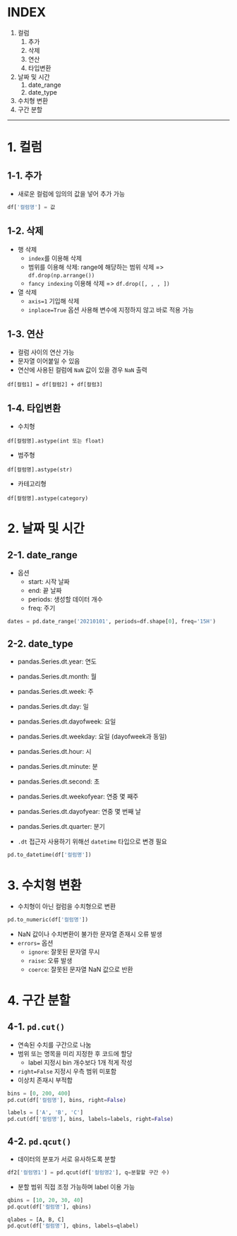 # INDEX
1. 컬럼
    1. 추가
    2. 삭제
    3. 연산
    4. 타입변환
2. 날짜 및 시간
    1. date_range
    2. date_type
3. 수치형 변환
4. 구간 분할

---
# 1. 컬럼 

## 1-1. 추가
- 새로운 컬럼에 임의의 값을 넣어 추가 가능
```python
df['컬럼명'] = 값
```

## 1-2. 삭제
- 행 삭제
    - `index`를 이용해 삭제
    - 범위를 이용해 삭제: range에 해당하는 범위 삭제 => ```df.drop(np.arrange())```
    - `fancy indexing` 이용해 삭제 => ```df.drop([, , , ])```
- 열 삭제
    - `axis=1` 기입해 삭제
    - `inplace=True` 옵션 사용해 변수에 지정하지 않고 바로 적용 가능
## 1-3. 연산
- 컬럼 사이의 연산 가능
- 문자열 이어붙일 수 있음
- 연산에 사용된 컬럼에 `NaN` 값이 있을 경우 `NaN` 출력
```
df[컬럼1] = df[컬럼2] + df[컬럼3]
```
## 1-4. 타입변환
- 수치형
```
df[컬럼명].astype(int 또는 float)
```
- 범주형
```
df[컬럼명].astype(str)
```
- 카테고리형
```
df[컬럼명].astype(category)
```
# 2. 날짜 및 시간
## 2-1. date_range
- 옵션
    - start: 시작 날짜
    - end: 끝 날짜
    - periods: 생성할 데이터 개수
    - freq: 주기
```python
dates = pd.date_range('20210101', periods=df.shape[0], freq='15H')
```

## 2-2. date_type
- pandas.Series.dt.year: 연도
- pandas.Series.dt.month: 월
- pandas.Series.dt.week: 주
- pandas.Series.dt.day: 일
- pandas.Series.dt.dayofweek: 요일
- pandas.Series.dt.weekday: 요일 (dayofweek과 동일)
- pandas.Series.dt.hour: 시
- pandas.Series.dt.minute: 분
- pandas.Series.dt.second: 초
- pandas.Series.dt.weekofyear: 연중 몇 째주
- pandas.Series.dt.dayofyear: 연중 몇 번째 날
- pandas.Series.dt.quarter: 분기

- `.dt` 접근자 사용하기 위해선 `datetime` 타입으로 변경 필요
```python
pd.to_datetime(df['컬럼명'])
```

# 3. 수치형 변환
- 수치형이 아닌 컬럼을 수치형으로 변환
```python
pd.to_numeric(df['컬럼명'])
```
- NaN 값이나 수치변환이 불가한 문자열 존재시 오류 발생
- `errors=` 옵션
    - `ignore`: 잘못된 문자열 무시
    - `raise`: 오류 발생
    - `coerce`: 잘못된 문자열 NaN 값으로 반환

# 4. 구간 분할
## 4-1. `pd.cut()`
- 연속된 수치를 구간으로 나눔
- 범위 또는 명목을 미리 지정한 후 코드에 할당
    - label 지정시 bin 개수보다 1개 적게 작성
- `right=False` 지정시 우측 범위 미포함
- 이상치 존재시 부적합
```python
bins = [0, 200, 400]
pd.cut(df['컬럼명'], bins, right=False)

labels = ['A', 'B', 'C']
pd.cut(df['컬럼명'], bins, labels=labels, right=False)
```
## 4-2. `pd.qcut()`
- 데이터의 분포가 서로 유사하도록 분할
```python
df2['컬럼명1'] = pd.qcut(df['컬럼명2'], q=분할할 구간 수)
```
- 분할 범위 직접 조정 가능하며 label 이용 가능
```python
qbins = [10, 20, 30, 40]
pd.qcut(df['컬럼명'], qbins)

qlabes = [A, B, C]
pd.qcut(df['컬럼명'], qbins, labels=qlabel)
```